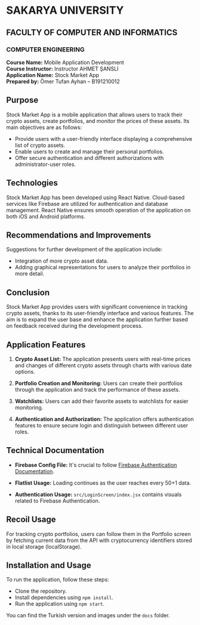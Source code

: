 # SAKARYA UNIVERSITY
## FACULTY OF COMPUTER AND INFORMATICS
### COMPUTER ENGINEERING

**Course Name:** Mobile Application Development  
**Course Instructor:** Instructor AHMET ŞANSLI  
**Application Name:** Stock Market App  
**Prepared by:** Ömer Tufan Ayhan – B191210012

## Purpose
Stock Market App is a mobile application that allows users to track their crypto assets, create portfolios, and monitor the prices of these assets. Its main objectives are as follows:
- Provide users with a user-friendly interface displaying a comprehensive list of crypto assets.
- Enable users to create and manage their personal portfolios.
- Offer secure authentication and different authorizations with administrator-user roles.

## Technologies
Stock Market App has been developed using React Native. Cloud-based services like Firebase are utilized for authentication and database management. React Native ensures smooth operation of the application on both iOS and Android platforms.

## Recommendations and Improvements
Suggestions for further development of the application include:
- Integration of more crypto asset data.
- Adding graphical representations for users to analyze their portfolios in more detail.

## Conclusion
Stock Market App provides users with significant convenience in tracking crypto assets, thanks to its user-friendly interface and various features. The aim is to expand the user base and enhance the application further based on feedback received during the development process.

## Application Features
1. **Crypto Asset List:** The application presents users with real-time prices and changes of different crypto assets through charts with various date options.

2. **Portfolio Creation and Monitoring:** Users can create their portfolios through the application and track the performance of these assets.

3. **Watchlists:** Users can add their favorite assets to watchlists for easier monitoring.

4. **Authentication and Authorization:** The application offers authentication features to ensure secure login and distinguish between different user roles.

## Technical Documentation
- **Firebase Config File:** It's crucial to follow [Firebase Authentication Documentation](https://firebase.google.com/docs/auth).

- **Flatlist Usage:** Loading continues as the user reaches every 50+1 data.

- **Authentication Usage:** `src/LoginScreen/index.jsx` contains visuals related to Firebase Authentication.

## Recoil Usage
For tracking crypto portfolios, users can follow them in the Portfolio screen by fetching current data from the API with cryptocurrency identifiers stored in local storage (localStorage).

## Installation and Usage
To run the application, follow these steps:
- Clone the repository.
- Install dependencies using `npm install`.
- Run the application using `npm start`.
  
You can find the Turkish version and images under the `docs` folder.
